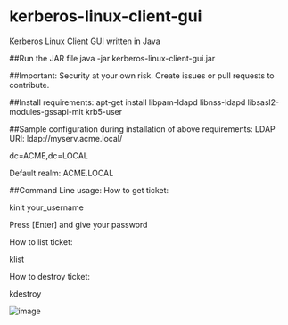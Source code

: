 # kerberos-linux-client-gui
Kerberos Linux Client GUI written in Java

##Run the JAR file 
java -jar kerberos-linux-client-gui.jar

##Important:
Security at your own risk. Create issues or pull requests to contribute.

##Install requirements:
apt-get install libpam-ldapd libnss-ldapd libsasl2-modules-gssapi-mit krb5-user

##Sample configuration during installation of above requirements:
LDAP URI: ldap://myserv.acme.local/

dc=ACME,dc=LOCAL

Default realm: ACME.LOCAL

##Command Line usage:
How to get ticket:

  kinit your_username
  
  Press [Enter] and give your password

How to list ticket:

  klist

How to destroy ticket:

  kdestroy


![image](https://cloud.githubusercontent.com/assets/5358495/12360327/4eabf1d4-bbdd-11e5-8ee7-548ea33a5bac.png)

